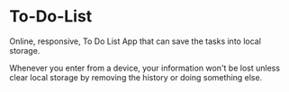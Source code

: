 # To-Do-List
Online, responsive, To Do List App that can save the tasks into local storage.

Whenever you enter from a device, your information won't be lost unless clear local storage by removing the history or doing something else.

